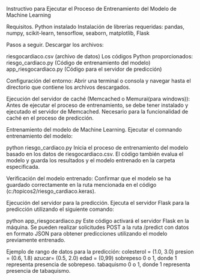 Instructivo para Ejecutar el Proceso de Entrenamiento del Modelo de Machine Learning

Requisitos.
Python instalado
Instalación de librerías requeridas: pandas, numpy, scikit-learn, tensorflow, seaborn, matplotlib, Flask

Pasos a seguir.
Descargar los archivos:

riesgocardiaco.csv (archivo de datos)
Los códigos Python proporcionados:
riesgo_cardiaco.py (Código de entrenamiento del modelo)
app_riesgocardiaco.py (Código para el servidor de predicción)

Configuración del entorno:
Abrir una terminal o consola y navegar hasta el directorio que contiene los archivos descargados.

Ejecución del servidor de caché (Memcached o Memurai(para windows)):
Antes de ejecutar el proceso de entrenamiento, se debe tener instalado y ejecutado el servidor de Memcached. Necesario para la funcionalidad de caché en el proceso de predicción.


Entrenamiento del modelo de Machine Learning.
Ejecutar el comnando entrenamiento del modelo: 

python riesgo_cardiaco.py
Inicia el proceso de entrenamiento del modelo basado en los datos de riesgocardiaco.csv. El código también evalua el modelo y guarda los resultados y el modelo entrenado en la carpeta especificada.

Verificación del modelo entrenado:
Confirmar que el modelo se ha guardado correctamente en la ruta mencionada en el código (c:/topicos2/riesgo_cardiaco.keras).

Ejecución del servidor para la predicción.
Ejecuta el servidor Flask para la predicción utilizando el siguiente comando:

python app_riesgocardiaco.py
Este código activará el servidor Flask en la máquina. Se pueden realizar solicitudes POST a la ruta /predict con datos en formato JSON para obtener predicciones utilizando el modelo previamente entrenado.


Ejemplo de rango de datos para la predicción: 
colesterol =  (1.0, 3.0)
presion = (0.6, 1.8)
azucar= (0.5, 2.0)
edad = (0,99)
sobrepeso 0 o 1, donde 1 representa presencia de sobrepeso.
tabaquismo 0 o 1, donde 1 representa presencia de tabaquismo.
